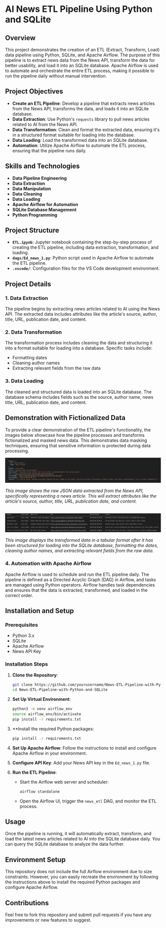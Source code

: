 # AI News ETL Pipeline Using Python and SQLite

## Overview

This project demonstrates the creation of an ETL (Extract, Transform, Load) data pipeline using Python, SQLite, and Apache Airflow. The purpose of this pipeline is to extract news data from the News API, transform the data for better usability, and load it into an SQLite database. Apache Airflow is used to automate and orchestrate the entire ETL process, making it possible to run the pipeline daily without manual intervention.

## Project Objectives

- **Create an ETL Pipeline**: Develop a pipeline that extracts news articles from the News API, transforms the data, and loads it into an SQLite database.
- **Data Extraction**: Use Python's `requests` library to pull news articles related to AI from the News API.
- **Data Transformation**: Clean and format the extracted data, ensuring it's in a structured format suitable for loading into the database.
- **Data Loading**: Load the transformed data into an SQLite database.
- **Automation**: Utilize Apache Airflow to automate the ETL process, ensuring that the pipeline runs daily.

## Skills and Technologies

- **Data Pipeline Engineering**
- **Data Extraction**
- **Data Manipulation**
- **Data Cleaning**
- **Data Loading**
- **Apache Airflow for Automation**
- **SQLite Database Management**
- **Python Programming**

## Project Structure

- **`ETL.ipynb`**: Jupyter notebook containing the step-by-step process of creating the ETL pipeline, including data extraction, transformation, and loading.
- **`dags/Ed_news_1.py`**: Python script used in Apache Airflow to automate the ETL pipeline.
- **`.vscode/`**: Configuration files for the VS Code development environment.

## Project Details

### 1. Data Extraction

The pipeline begins by extracting news articles related to AI using the News API. The extracted data includes attributes like the article's source, author, title, URL, publication date, and content.

### 2. Data Transformation

The transformation process includes cleaning the data and structuring it into a format suitable for loading into a database. Specific tasks include:

- Formatting dates
- Cleaning author names
- Extracting relevant fields from the raw data

### 3. Data Loading

The cleaned and structured data is loaded into an SQLite database. The database schema includes fields such as the source, author name, news title, URL, publication date, and content.

## Demonstration with Fictionalized Data

To provide a clear demonstration of the ETL pipeline's functionality, the images below showcase how the pipeline processes and transforms fictionalized and masked news data. This demonstrates data masking techniques, ensuring that sensitive information is protected during data processing.


![JSON Structure for Article](https://github.com/NikkaLuna/AI-News-ETL-Pipeline-with-Airflow/blob/main/JSON%20Structure%20for%20Article.png)

*This image shows the raw JSON data extracted from the News API, specifically representing a news article. This will extract attributes like the article's source, author, title, URL, publication date, and content.*<br><br>


![Tabular Representation of Data](https://github.com/NikkaLuna/AI-News-ETL-Pipeline-with-Airflow/blob/main/Tabular%20Representation%20of%20Data.png)

*This image displays the transformed data in a tabular format after it has been structured for loading into the SQLite database, formatting the dates, cleaning author names, and extracting relevant fields from the raw data.*

### 4. Automation with Apache Airflow

Apache Airflow is used to schedule and run the ETL pipeline daily. The pipeline is defined as a Directed Acyclic Graph (DAG) in Airflow, and tasks are managed using Python operators. Airflow handles task dependencies and ensures that the data is extracted, transformed, and loaded in the correct order.

## Installation and Setup

### Prerequisites

- Python 3.x
- SQLite
- Apache Airflow
- News API Key

### Installation Steps

1. **Clone the Repository**:
    ```bash
    git clone https://github.com/yourusername/News-ETL-Pipeline-with-Python-and-SQLite.git
    cd News-ETL-Pipeline-with-Python-and-SQLite
    ```

2. **Set Up Virtual Environment**:
    ```bash
    python3 -m venv airflow_env
    source airflow_env/bin/activate
    pip install -r requirements.txt
    ```

3. **Install the required Python packages:
    ```bash
    pip install -r requirements.txt

4. **Set Up Apache Airflow**:
    Follow the instructions to install and configure Apache Airflow in your environment.

5. **Configure API Key**:
    Add your News API key in the `Ed_news_1.py` file.

6. **Run the ETL Pipeline**:
    - Start the Airflow web server and scheduler:
      ```bash
      airflow standalone
      ```
    - Open the Airflow UI, trigger the `news_etl` DAG, and monitor the ETL process.

## Usage

Once the pipeline is running, it will automatically extract, transform, and load the latest news articles related to AI into the SQLite database daily. You can query the SQLite database to analyze the data further.

## Environment Setup

This repository does not include the full Airflow environment due to size constraints. However, you can easily recreate the environment by following the instructions above to install the required Python packages and configure Apache Airflow.

## Contributions

Feel free to fork this repository and submit pull requests if you have any improvements or new features to suggest.
